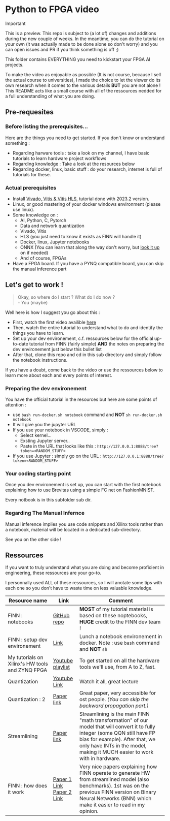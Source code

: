 # Python to FPGA video

> [!IMPORTANT]  
> This is a preview. This repo is subject to (a lot of) changes and additions during the new couple of weeks.
> In the meantime, you can do the tutorial on your own (it was actually made to be done alone so don't worry) and you can open issues and PR if you think something is off ;)

This folder contains EVERYTHING you need to kickstart your FPGA AI projects.

To make the video as enjoyable as possible (It is not course, because I sell the actual course to universities), I made the choice to let the viewer do its own research when it comes to the various details **BUT** you are not alone ! This README acts like a small course with all of the ressources nedded for a full understanding of what you are doing.

## Pre-requesites

### Before listing the prerequisites...

Here are the things you need to get started. If you don't know or understand something :
- Regarding harware tools : take a look on my channel, I have basic tutorials to learn hardware project workflows
- Regarding knowledge : Take a look at the resources below
- Regarding docker, linux, basic stuff : do your research, internet is full of tutorials for these.

### Actual prerequisites

- Install [Vivado, Vitis & Vitis HLS](https://www.xilinx.com/support/download/index.html/content/xilinx/en/downloadNav/vivado-design-tools/2023-2.html), tutorial done with 2023.2 version.
- Linux, or good mastering of your docker windows environment (please use linux).
- Some knowledge on :
    - AI, Python, C, Pytorch
    - Data and network quantization
    - Vivado, Vitis
    - HLS (you just need to know it exists as FINN will handle it)
    - Docker, linux, Jupyter notebooks
    - ONNX (You can learn that along the way don't worry, but [look it up](https://fr.wikipedia.org/wiki/Open_Neural_Network_Exchange) on if needed)
    - And of course, FPGAs
- Have a FPGA board. If you have a PYNQ compatible board, you can skip the manual inference part

## Let's get to work !

> Okay, so where do I start ? What do I do now ? <br> - You (maybe)

Well here is how I suggest you go about this :

- First, watch the first video availible [here](https://www.youtube.com/watch?v=lJa4dqdAsUM)
- Then, watch the entire tutorial to understand what to do and identify the things you have to learn. 
- Set up your dev environement, c.f. ressources below for the official up-to-date tutorial from FINN (fairly simple) **AND** the notes on preparing the dev environement just below this bullet list
- After that, clone this repo and cd in this sub directory and simply follow the notebook instructions.

If you have a doubt, come back to the video or use the ressources below to learn more about each and every points of interest.

### Preparing the dev environement

You have the official tutorial in the resources but here are some points of attention :
- use ```bash run-docker.sh notebook``` command and **NOT** ```sh run-docker.sh notebook```
- It will give you the jupyter URL
- If you use your notebook in VSCODE, simply :
    - Select kernel...
    - Exsting Jupyter server..
    - Paste in the URL that looks like this : ```http://127.0.0.1:8888/tree?token=<RANDOM_STUFF>```
- If you use Jupyter : simply go on the URL : ```http://127.0.0.1:8888/tree?token=<RANDOM_STUFF>```


### Your coding starting point

Once you dev environement is set up, you can start with the first notebook explaining how to use Brevitas using a simple FC net on FashionMNIST.

Every notbook is in this subfolder sub dir.

### Regarding The Manual Infernce

Manual inference implies you use code snippets and Xilinx tools rather than a notebook, material will be located in a dedicated sub-directory.

See you on the other side !

## Ressources

If you want to truly understand what you are doing and become proficient in engineering, these ressources are your go-to.

I personnally used ALL of these ressources, so I will anotate some tips with each one so you don't have to waste time on less valuable knowledge.

| Resource name | Link | Comment |
|---|---|---|
| FINN : notebooks | [GitHub repo](https://github.com/Xilinx/finn/tree/main/notebooks) | **MOST** of my tutorial material is based on these noptebooks, **HUGE** credit to the FINN dev team ! |
| FINN : setup dev environement | [Link](https://finn.readthedocs.io/en/latest/getting_started.html#running-finn-in-docker) | Lunch a notebook environement in docker. Note : use ```bash``` command and **NOT** ```sh```|
| My tutorials on Xilinx's HW tools and ZYNQ FPGA | [Youtube playlist](https://www.youtube.com/watch?v=DQHTSelupDs&list=PLCn4eX6oSgMbgI4WERry0XnHiVysNqtGc) | To get started on all the hardware tools we'll use, from A to Z, fast. |
| Quantization | [Youtube Link](https://www.youtube.com/watch?v=0VdNflU08yA) | Watch it all, great lecture |
| Quantization : 2 | [Paper link](https://arxiv.org/pdf/2106.08295) | Great paper, very accessible for ost people. *(You can skip the backward propagation part.)* |
| Streamlining | [Paper link](https://arxiv.org/pdf/1709.04060) | Streamlining is the main FINN "math transformation" of our model that will convert it to fully integer (some QQN still have FP bias for example). After that, we only have INTs in the model, making it MUCH easier to work with in hardware. |
| FINN : how does it work | [Paper 1 Link](https://arxiv.org/pdf/1612.07119) <br> [Paper 2 Link](https://arxiv.org/pdf/1809.04570) | Very nice papers explaining how FINN operate to generate HW from streamlined model (also benchmarks). 1st was on the previous FINN version on Binary Neural Networks (BNN) which make it easier to read in my opinion.|
